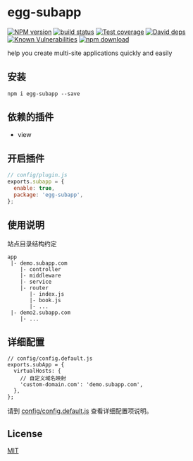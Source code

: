 # egg-subapp

[![NPM version][npm-image]][npm-url]
[![build status][travis-image]][travis-url]
[![Test coverage][codecov-image]][codecov-url]
[![David deps][david-image]][david-url]
[![Known Vulnerabilities][snyk-image]][snyk-url]
[![npm download][download-image]][download-url]

[npm-image]: https://img.shields.io/npm/v/egg-subapp.svg?style=flat-square
[npm-url]: https://npmjs.org/package/egg-subapp
[travis-image]: https://img.shields.io/travis/eggjs/egg-subapp.svg?style=flat-square
[travis-url]: https://travis-ci.org/eggjs/egg-subapp
[codecov-image]: https://img.shields.io/codecov/c/github/eggjs/egg-subapp.svg?style=flat-square
[codecov-url]: https://codecov.io/github/eggjs/egg-subapp?branch=master
[david-image]: https://img.shields.io/david/eggjs/egg-subapp.svg?style=flat-square
[david-url]: https://david-dm.org/eggjs/egg-subapp
[snyk-image]: https://snyk.io/test/npm/egg-subapp/badge.svg?style=flat-square
[snyk-url]: https://snyk.io/test/npm/egg-subapp
[download-image]: https://img.shields.io/npm/dm/egg-subapp.svg?style=flat-square
[download-url]: https://npmjs.org/package/egg-subapp

help you create multi-site applications quickly and easily

## 安装

```
npm i egg-subapp --save
```

## 依赖的插件

- view

## 开启插件

```js
// config/plugin.js
exports.subapp = {
  enable: true,
  package: 'egg-subapp',
};
```

## 使用说明

站点目录结构约定

```
app
 |- demo.subapp.com
    |- controller
    |- middleware
    |- service
    |- router
       |- index.js
       |- book.js
       |- ...
 |- demo2.subapp.com
    |- ...
```

## 详细配置

```
// config/config.default.js
exports.subApp = {
  virtualHosts: {
    // 自定义域名映射
    'custom-domain.com': 'demo.subapp.com',
  },
};
```

请到 [config/config.default.js](config/config.default.js) 查看详细配置项说明。

## License

[MIT](LICENSE)
